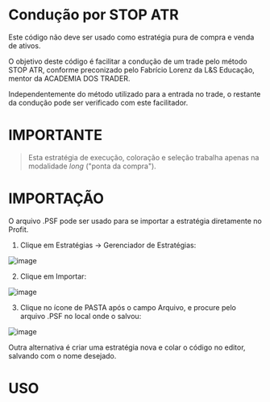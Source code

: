 # Condução por STOP ATR

Este código não deve ser usado como estratégia pura de compra e venda de ativos.

O objetivo deste código é facilitar a condução de um trade pelo método STOP ATR, conforme preconizado pelo Fabrício Lorenz da L&S Educação, mentor da ACADEMIA DOS TRADER.

Independentemente do método utilizado para a entrada no trade, o restante da condução pode ser verificado com este facilitador.

# IMPORTANTE
> Esta estratégia de execução, coloração e seleção trabalha apenas na modalidade *long* ("ponta da compra").

# IMPORTAÇÃO

O arquivo .PSF pode ser usado para se importar a estratégia diretamente no Profit.

1. Clique em Estratégias -> Gerenciador de Estratégias:

![image](https://user-images.githubusercontent.com/6900313/114624995-f9c6b780-9c87-11eb-9e13-749bf0c48cad.png)

2. Clique em Importar:

![image](https://user-images.githubusercontent.com/6900313/114625232-4f9b5f80-9c88-11eb-9e40-13b46361c784.png)

3. Clique no ícone de PASTA após o campo Arquivo, e procure pelo arquivo .PSF no local onde o salvou:

![image](https://user-images.githubusercontent.com/6900313/114625734-157e8d80-9c89-11eb-8f64-a9f5d9b914f3.png)

Outra alternativa é criar uma estratégia nova e colar o código no editor, salvando com o nome desejado.

# USO

